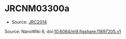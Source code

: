 <a name="material" />

# JRCNM03300a
<script type="application/ld+json">
  {
    "@context": "https://schema.org/",
    "@type": "ChemicalSubstance",
    "@id": "https://egonw.github.io/nanowiki/nanowiki390.html#material",
    "http://purl.org/dc/terms/conformsTo":
      {
        "@type": "CreativeWork",
        "@id": "https://bioschemas.org/profiles/ChemicalSubstance/0.4-RELEASE/"
      },
    "identfier": "390",
    "name": "JRCNM03300a",
    "url": "https://egonw.github.io/nanowiki/nanowiki390.html#material",
    "sameAs": "http://127.0.0.1/mediawiki/index.php/Special:URIResolver/JRCNM03300a"
  }
</script>


* Source: [JRC2014](articleJRC2014.md)


Source: NanoWiki 6, doi:[10.6084/m9.figshare.11897205.v1](https://doi.org/10.6084/m9.figshare.11897205.v1)
